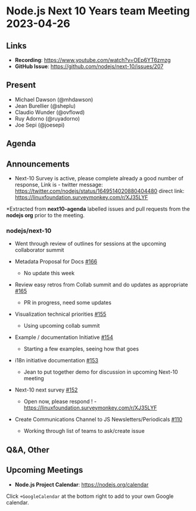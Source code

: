 # Node.js  Next 10 Years team Meeting 2023-04-26

## Links

* **Recording**:  <https://www.youtube.com/watch?v=OEp6YT6zmzg>
* **GitHub Issue**:  <https://github.com/nodejs/next-10/issues/207>

## Present

* Michael Dawson (@mhdawson)
* Jean Burellier (@sheplu)
* Claudio Wunder (@ovflowd)
* Ruy Adorno (@ruyadorno)
* Joe Sepi (@joesepi)

## Agenda

## Announcements

* Next-10 Survey is active, please complete already a good number of response, Link is -
  twitter message: <https://twitter.com/nodejs/status/1649514020880404480>
  direct link: <https://linuxfoundation.surveymonkey.com/r/XJ35LYF>

*Extracted from **next10-agenda** labelled issues and pull requests from the **nodejs org** prior to the meeting.

### nodejs/next-10

* Went through review of outlines for sessions at the upcoming collaborator summit

* Metadata Proposal for Docs [#166](https://github.com/nodejs/next-10/issues/166)
  * No update this week

* Review easy retros from Collab summit and do updates as appropriate [#165](https://github.com/nodejs/next-10/issues/165)
  * PR in progress, need some updates

* Visualization technical priorities [#155](https://github.com/nodejs/next-10/issues/155)
  * Using upcoming collab summit

* Example / documentation Initiative [#154](https://github.com/nodejs/next-10/issues/154)
  * Starting a few examples, seeing how that goes

* i18n initiative documentation [#153](https://github.com/nodejs/next-10/issues/153)
  * Jean to put together demo for discussion in upcoming Next-10 meeting

* Next-10 next survey [#152](https://github.com/nodejs/next-10/issues/152)
  * Open now, please respond ! - <https://linuxfoundation.surveymonkey.com/r/XJ35LYF>

* Create Communications Channel to JS Newsletters/Periodicals [#110](https://github.com/nodejs/next-10/issues/110)
  * Working through list of teams to ask/create issue

## Q&A, Other

## Upcoming Meetings

* **Node.js Project Calendar**: <https://nodejs.org/calendar>

Click `+GoogleCalendar` at the bottom right to add to your own Google calendar.
